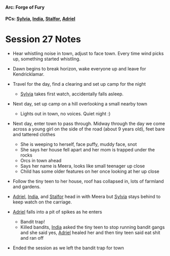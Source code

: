 #### Arc: Forge of Fury
#### PCs: [Sylvia](PCs/Past/Sylvia.md), [India](PCs/Current/India.md), [Stalfor](PCs/Current/Stalfor.md), [Adriel](PCs/Past/Adriel.md)

# Session 27 Notes
- Hear whistling noise in town, adjust to face town. Every time wind picks up, something started whistling.
- Dawn begins to break horizon, wake everyone up and leave for Kendricklamar.
- Travel for the day, find a clearing and set up camp for the night
	- [Sylvia](PCs/Past/Sylvia.md) takes first watch, accidentally falls asleep.
- Next day, set up camp on a hill overlooking a small nearby town
	- Lights out in town, no voices. Quiet night :)
- Next day, enter town to pass through. Midway through the day we come across a young girl on the side of the road (about 9 years old), feet bare and tattered clothes
	- She is weeping to herself, face puffy, muddy face, snot
	- She says her house fell apart and her mom is trapped under the rocks
	- Orcs in town ahead
	- Says her name is Meera, looks like small teenager up close
	- Child has some older features on her once looking at her up close

- Follow the tiny teen to her house, roof has collapsed in, lots of farmland and gardens.
- [Adriel](PCs/Past/Adriel.md), [India](PCs/Current/India.md), and [Stalfor](PCs/Current/Stalfor.md) head in with Meera but [Sylvia](PCs/Past/Sylvia.md) stays behind to keep watch on the carriage.
- [Adriel](PCs/Past/Adriel.md) falls into a pit of spikes as he enters
	- Bandit trap!
	- Killed bandits, [India](PCs/Current/India.md) asked the tiny teen to stop running bandit gangs and she said yes, [Adriel](PCs/Past/Adriel.md) healed her and then tiny teen said eat shit and ran off
- Ended the session as we left the bandit trap for town